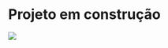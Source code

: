 <h1> Projeto em construção</h1>
<img src="./https://www.hostinger.com.br/tutoriais/wp-content/uploads/sites/12/2023/02/Portfolio-Desenvolvedor-Web.webp">

